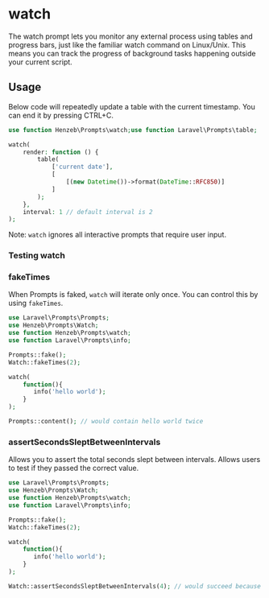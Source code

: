 # watch

The watch prompt lets you monitor any external process using tables and progress
bars, just like the familiar watch command on Linux/Unix. This means you can
track the progress of background tasks happening outside your current script.

## Usage

Below code will repeatedly update a table with the current timestamp. You can
end it by pressing CTRL+C.

```php
use function Henzeb\Prompts\watch;use function Laravel\Prompts\table;

watch(
    render: function () {
        table(
            ['current date'],
            [
                [(new Datetime())->format(DateTime::RFC850)]
            ]
        );
    },
    interval: 1 // default interval is 2
);
```

Note: `watch` ignores all interactive prompts that require user input.

### Testing watch

### fakeTimes

When Prompts is faked, `watch` will iterate only once. You can control this
by using `fakeTimes`.

```php
use Laravel\Prompts\Prompts;
use Henzeb\Prompts\Watch;
use function Henzeb\Prompts\watch;
use function Laravel\Prompts\info;

Prompts::fake();
Watch::fakeTimes(2);

watch(
    function(){
       info('hello world');
    }
);

Prompts::content(); // would contain hello world twice
```

### assertSecondsSleptBetweenIntervals

Allows you to assert the total seconds slept between intervals. Allows users to
test if they passed the correct value.

````php
use Laravel\Prompts\Prompts;
use Henzeb\Prompts\Watch;
use function Henzeb\Prompts\watch;
use function Laravel\Prompts\info;

Prompts::fake();
Watch::fakeTimes(2);

watch(
    function(){
       info('hello world');
    }
);

Watch::assertSecondsSleptBetweenIntervals(4); // would succeed because default interval is 2 and it iterated twice.
````
